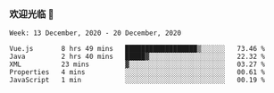 ### 欢迎光临 👋

<!--
**lianganqing/lianganqing** is a ✨ _special_ ✨ repository because its `README.md` (this file) appears on your GitHub profile.

Here are some ideas to get you started:

- 🔭 I’m currently working on ...
- 🌱 I’m currently learning ...
- 👯 I’m looking to collaborate on ...
- 🤔 I’m looking for help with ...
- 💬 Ask me about ...
- 📫 How to reach me: ...
- 😄 Pronouns: ...
- ⚡ Fun fact: ...
-->
<!--START_SECTION:waka-->
```text
Week: 13 December, 2020 - 20 December, 2020

Vue.js       8 hrs 49 mins   ██████████████████▒░░░░░░   73.46 % 
Java         2 hrs 40 mins   █████▓░░░░░░░░░░░░░░░░░░░   22.32 % 
XML          23 mins         ▓░░░░░░░░░░░░░░░░░░░░░░░░   03.27 % 
Properties   4 mins          ░░░░░░░░░░░░░░░░░░░░░░░░░   00.61 % 
JavaScript   1 min           ░░░░░░░░░░░░░░░░░░░░░░░░░   00.19 % 
```
<!--END_SECTION:waka-->
